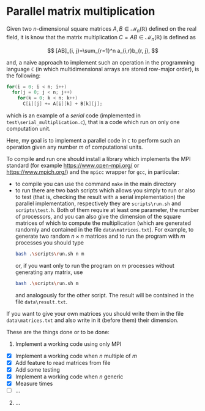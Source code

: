 # Parallel matrix multiplication
Given two $n$-dimensional square matrices $A, B \in\mathcal{M}_{n}(\mathbb{R})$ defined on the real field, it is know that the matrix multiplication $C=AB\in\mathcal{M}_n(\mathbb{R})$ is defined as

$$
[AB]_{i, j}=\sum_{r=1}^n a_{i,r}b_{r, j},
$$

and, a naive approach to implement such an operation in the programming language `C` (in which multidimensional arrays are stored row-major order), is the following:

```C
for(i = 0; i < n; i++)
  for(j = 0; j < n; j++)
    for(k = 0; k < n; k++)
      C[i][j] += A[i][k] + B[k][j];
 ```
 
which is an example of a *serial* code (implemented in `test\serial_multiplication.c`), that is a code which run on only one computation unit.
 
Here, my goal is to implement a parallel code in `C` to perform such an operation given any number $m$ of computational units. 

To compile and run one should install a library which implements the MPI standard (for example https://www.open-mpi.org/ or https://www.mpich.org/) and the `mpicc` wrapper for `gcc`, in particular:
- to compile you can use the command `make` in the main directory
- to run there are two bash scripts which allows you simply to run or also to test (that is, checking the result with a serial implementation) the parallel implementation, respectively they are `scripts\run.sh` and `scripts\test.h`. Both of them require at least one parameter, the number of processors, and you can also give the dimension of the square matrices of which to compute the multiplication (which are generated randomly and contained in the file `data\matrices.txt`). For example, to generate two random $n\times n$ matrices and to run the program with $m$ processes you should type
  ```bash
  bash .\scripts\run.sh n m
  ```
  or, if you want only to run the program on $m$ processes without generating any matrix, use
  ```bash
  bash .\scripts\run.sh m
  ```
  and analogously for the other script. The result will be contained in the file `data\result.txt`.
  
If you want to give your own matrices you should write them in the file `data\matrices.txt` and also write in it (before them) their dimension.

 
These are the things done or to be done:
1. Implement a working code using only MPI
- [x] Implement a working code when $n$ multiple of $m$
- [x] Add feature to read matrices from file
- [x] Add some testing
- [x] Implement a working code when $n$ generic 
- [x] Measure times
- [ ] ...
2. ...

